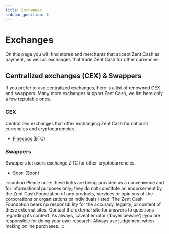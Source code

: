 ```yaml
---
title: Exchanges
sidebar_position: 1
---
```


# Exchanges

On this page you will find stores and merchants that accept Zent Cash as payment, as well as exchanges that trade Zent Cash for other currencies.

## Centralized exchanges (CEX) & Swappers

If you prefer to use centralized exchanges, here is a list of renowned CEX and swappers. Many more exchanges support Zent Cash, we list here only a few reputable ones.

### CEX
Centralized exchanges that offer exchanging Zent Cash for national currencies and cryptocurrencies.
- [Finexbox](https://www.finexbox.com/) (BTC)

### Swappers
Swappers let users exchange ZTC for other cryptocurrencies.

- [Soon](#) (Soon)



:::caution
Please note: these links are being provided as a convenience and for informational purposes only; they do not constitute an endorsement by the Zent Cash Foundation of any products, services or opinions of the corporations or organizations or individuals listed. The Zent Cash Foundation bears no responsibility for the accuracy, legality, or content of these external sites. Contact the external site for answers to questions regarding its content. As always, caveat emptor ('buyer beware'); you are responsible for doing your own research. Always use judgement when making online purchases.
:::